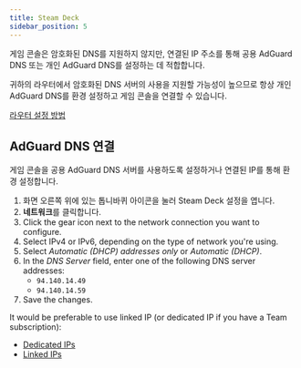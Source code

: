 ```yaml
---
title: Steam Deck
sidebar_position: 5
---
```


게임 콘솔은 암호화된 DNS를 지원하지 않지만, 연결된 IP 주소를 통해 공용 AdGuard DNS 또는 개인 AdGuard DNS를 설정하는 데 적합합니다.

귀하의 라우터에서 암호화된 DNS 서버의 사용을 지원할 가능성이 높으므로 항상 개인 AdGuard DNS를 환경 설정하고 게임 콘솔을 연결할 수 있습니다.

[라우터 설정 방법](/private-dns/connect-devices/routers/routers.md)

## AdGuard DNS 연결

게임 콘솔을 공용 AdGuard DNS 서버를 사용하도록 설정하거나 연결된 IP를 통해 환경 설정합니다.

1. 화면 오른쪽 위에 있는 톱니바퀴 아이콘을 눌러 Steam Deck 설정을 엽니다.
2. **네트워크**를 클릭합니다.
3. Click the gear icon next to the network connection you want to configure.
4. Select IPv4 or IPv6, depending on the type of network you're using.
5. Select _Automatic (DHCP) addresses only_ or _Automatic (DHCP)_.
6. In the _DNS Server_ field, enter one of the following DNS server addresses:
   - `94.140.14.49`
   - `94.140.14.59`
7. Save the changes.

It would be preferable to use linked IP (or dedicated IP if you have a Team subscription):

- [Dedicated IPs](/private-dns/connect-devices/other-options/dedicated-ip.md)
- [Linked IPs](/private-dns/connect-devices/other-options/linked-ip.md)
